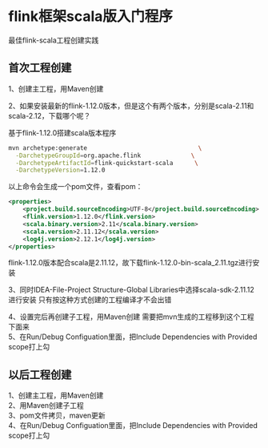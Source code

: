 # flink框架scala版入门程序

最佳flink-scala工程创建实践

## 首次工程创建

1、创建主工程，用Maven创建    

2、如果安装最新的flink-1.12.0版本，但是这个有两个版本，分别是scala-2.11和scala-2.12，下载哪个呢？

基于flink-1.12.0搭建scala版本程序
```bash
mvn archetype:generate                               \
  -DarchetypeGroupId=org.apache.flink              \
  -DarchetypeArtifactId=flink-quickstart-scala      \
  -DarchetypeVersion=1.12.0
```

以上命令会生成一个pom文件，查看pom：
```xml
<properties>
    <project.build.sourceEncoding>UTF-8</project.build.sourceEncoding>
    <flink.version>1.12.0</flink.version>
    <scala.binary.version>2.11</scala.binary.version>
    <scala.version>2.11.12</scala.version>
    <log4j.version>2.12.1</log4j.version>
</properties>
```

flink-1.12.0版本配合scala是2.11.12，故下载flink-1.12.0-bin-scala_2.11.tgz进行安装

3、同时IDEA-File-Project Structure-Global Libraries中选择scala-sdk-2.11.12进行安装
   只有按这种方式创建的工程编译才不会出错

4、设置完后再创建子工程，用Maven创建
   需要把mvn生成的工程移到这个工程下面来  
5、在Run/Debug Configuation里面，把Include Dependencies with Provided scope打上勾

## 以后工程创建

1、创建主工程，用Maven创建  
2、用Maven创建子工程  
3、pom文件拷贝，maven更新  
4、在Run/Debug Configuation里面，把Include Dependencies with Provided scope打上勾  